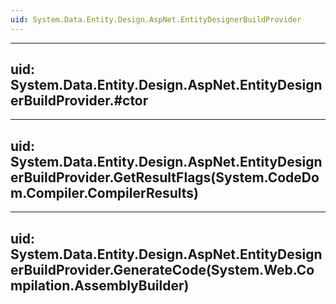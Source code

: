 ```yaml
---
uid: System.Data.Entity.Design.AspNet.EntityDesignerBuildProvider
---
```


---
uid: System.Data.Entity.Design.AspNet.EntityDesignerBuildProvider.#ctor
---

---
uid: System.Data.Entity.Design.AspNet.EntityDesignerBuildProvider.GetResultFlags(System.CodeDom.Compiler.CompilerResults)
---

---
uid: System.Data.Entity.Design.AspNet.EntityDesignerBuildProvider.GenerateCode(System.Web.Compilation.AssemblyBuilder)
---
